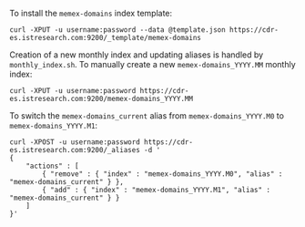 To install the `memex-domains` index template:

    curl -XPUT -u username:password --data @template.json https://cdr-es.istresearch.com:9200/_template/memex-domains

Creation of a new monthly index and updating aliases is handled by `monthly_index.sh`. To manually create a new
`memex-domains_YYYY.MM` monthly index:

    curl -XPUT -u username:password https://cdr-es.istresearch.com:9200/memex-domains_YYYY.MM

To switch the `memex-domains_current` alias from `memex-domains_YYYY.M0` to `memex-domains_YYYY.M1`:

    curl -XPOST -u username:password https://cdr-es.istresearch.com:9200/_aliases -d '
    {
        "actions" : [
            { "remove" : { "index" : "memex-domains_YYYY.M0", "alias" : "memex-domains_current" } },
            { "add" : { "index" : "memex-domains_YYYY.M1", "alias" : "memex-domains_current" } }
        ]
    }'
